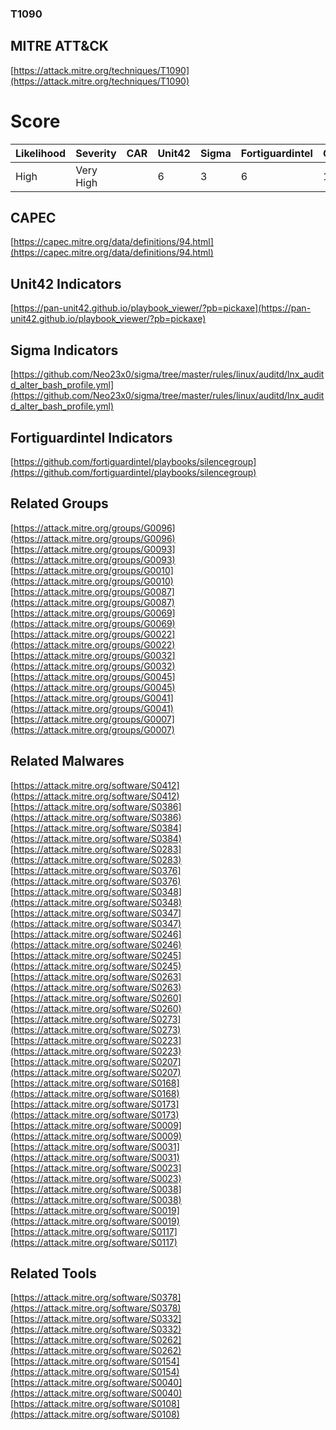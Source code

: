 
### T1090
## MITRE ATT&CK
[https://attack.mitre.org/techniques/T1090](https://attack.mitre.org/techniques/T1090)

# Score

| Likelihood | Severity | CAR | Unit42 | Sigma | Fortiguardintel | Groups | Malwares | Tools |
| ---------- | -------- | --- | ------ | ----- | --------------- | ---  | --- | --- |
| High | Very High |   | 6 | 3 | 6 | 10 | 22 | 6 |



## CAPEC

[https://capec.mitre.org/data/definitions/94.html](https://capec.mitre.org/data/definitions/94.html)
[]()


## Unit42 Indicators

[https://pan-unit42.github.io/playbook_viewer/?pb=pickaxe](https://pan-unit42.github.io/playbook_viewer/?pb=pickaxe)
[]()


## Sigma Indicators

[https://github.com/Neo23x0/sigma/tree/master/rules/linux/auditd/lnx_auditd_alter_bash_profile.yml](https://github.com/Neo23x0/sigma/tree/master/rules/linux/auditd/lnx_auditd_alter_bash_profile.yml)
[]()


## Fortiguardintel Indicators

[https://github.com/fortiguardintel/playbooks/silencegroup](https://github.com/fortiguardintel/playbooks/silencegroup)
[]()


## Related Groups

[https://attack.mitre.org/groups/G0096](https://attack.mitre.org/groups/G0096)
[https://attack.mitre.org/groups/G0093](https://attack.mitre.org/groups/G0093)
[https://attack.mitre.org/groups/G0010](https://attack.mitre.org/groups/G0010)
[https://attack.mitre.org/groups/G0087](https://attack.mitre.org/groups/G0087)
[https://attack.mitre.org/groups/G0069](https://attack.mitre.org/groups/G0069)
[https://attack.mitre.org/groups/G0022](https://attack.mitre.org/groups/G0022)
[https://attack.mitre.org/groups/G0032](https://attack.mitre.org/groups/G0032)
[https://attack.mitre.org/groups/G0045](https://attack.mitre.org/groups/G0045)
[https://attack.mitre.org/groups/G0041](https://attack.mitre.org/groups/G0041)
[https://attack.mitre.org/groups/G0007](https://attack.mitre.org/groups/G0007)
[]()


## Related Malwares

[https://attack.mitre.org/software/S0412](https://attack.mitre.org/software/S0412)
[https://attack.mitre.org/software/S0386](https://attack.mitre.org/software/S0386)
[https://attack.mitre.org/software/S0384](https://attack.mitre.org/software/S0384)
[https://attack.mitre.org/software/S0283](https://attack.mitre.org/software/S0283)
[https://attack.mitre.org/software/S0376](https://attack.mitre.org/software/S0376)
[https://attack.mitre.org/software/S0348](https://attack.mitre.org/software/S0348)
[https://attack.mitre.org/software/S0347](https://attack.mitre.org/software/S0347)
[https://attack.mitre.org/software/S0246](https://attack.mitre.org/software/S0246)
[https://attack.mitre.org/software/S0245](https://attack.mitre.org/software/S0245)
[https://attack.mitre.org/software/S0263](https://attack.mitre.org/software/S0263)
[https://attack.mitre.org/software/S0260](https://attack.mitre.org/software/S0260)
[https://attack.mitre.org/software/S0273](https://attack.mitre.org/software/S0273)
[https://attack.mitre.org/software/S0223](https://attack.mitre.org/software/S0223)
[https://attack.mitre.org/software/S0207](https://attack.mitre.org/software/S0207)
[https://attack.mitre.org/software/S0168](https://attack.mitre.org/software/S0168)
[https://attack.mitre.org/software/S0173](https://attack.mitre.org/software/S0173)
[https://attack.mitre.org/software/S0009](https://attack.mitre.org/software/S0009)
[https://attack.mitre.org/software/S0031](https://attack.mitre.org/software/S0031)
[https://attack.mitre.org/software/S0023](https://attack.mitre.org/software/S0023)
[https://attack.mitre.org/software/S0038](https://attack.mitre.org/software/S0038)
[https://attack.mitre.org/software/S0019](https://attack.mitre.org/software/S0019)
[https://attack.mitre.org/software/S0117](https://attack.mitre.org/software/S0117)
[]()


## Related Tools

[https://attack.mitre.org/software/S0378](https://attack.mitre.org/software/S0378)
[https://attack.mitre.org/software/S0332](https://attack.mitre.org/software/S0332)
[https://attack.mitre.org/software/S0262](https://attack.mitre.org/software/S0262)
[https://attack.mitre.org/software/S0154](https://attack.mitre.org/software/S0154)
[https://attack.mitre.org/software/S0040](https://attack.mitre.org/software/S0040)
[https://attack.mitre.org/software/S0108](https://attack.mitre.org/software/S0108)
[]()
